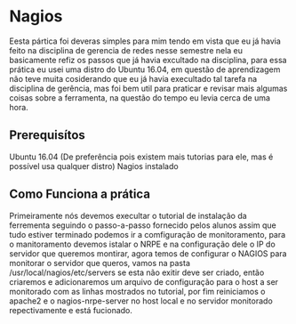 # Nagios

Eesta pártica foi deveras simples para mim tendo em vista que eu já havia feito na disciplina de gerencia de redes nesse semestre
nela eu basicamente refiz os passos que já havia excultado na disciplina, para essa prática eu usei uma distro do Ubuntu 16.04, em
questão de aprendizagem não teve muita cosiderando que eu já havia execultado tal tarefa na disciplina de gerência, mas foi bem
util para praticar e revisar mais algumas coisas sobre a ferramenta, na questão do tempo eu levia cerca de uma hora.

## Prerequisítos

Ubuntu 16.04 (De preferência pois existem mais tutorias para ele, mas é possível usa qualquer distro)
Nagios instalado

## Como Funciona a prática

Primeiramente nós devemos execultar o tutorial de instalação da ferrementa seguindo o passo-a-passo fornecido pelos alunos assim que tudo
estiver terminado podemos ir a comfiguração de monitoramento, para o manitoramento devemos istalar o NRPE e na configuração dele o IP do
servidor que queremos montirar, agora temos de configurar o NAGIOS para monitorar o servidor que queros, vamos na pasta 
/usr/local/nagios/etc/servers se esta não exitir deve ser criado, então criaremos e adicionaremos um arquivo de configuração para o host
a ser monitorado com as linhas mostrados no tutorial, por fim reiniciamos o apache2 e o nagios-nrpe-server no host local e no servidor
monitorado repectivamente e está fucionado.
